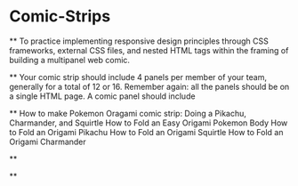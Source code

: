 # Comic-Strips

**<Purpose>
To practice implementing responsive design principles through CSS frameworks, external CSS files, and nested HTML tags within the framing of building a multipanel web comic.

**<Requirements>
Your comic strip should include 4 panels per member of your team, generally for a total of 12 or 16. Remember again: all the panels should be on a single HTML page. A comic panel should include

**<Feature>
How to make Pokemon Oragami comic strip: Doing a Pikachu, Charmander, and Squirtle
How to Fold an Easy Origami Pokemon Body
How to Fold an Origami Pikachu
How to Fold an Origami Squirtle
How to Fold an Origami Charmander

**<Task>




**<Picture>


